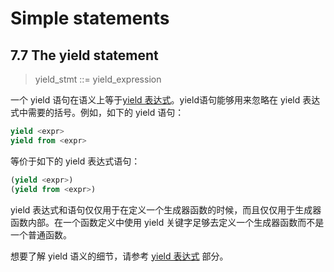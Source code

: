 Simple statements
=================

## 7.7 The yield statement

> yield_stmt ::= yield_expression

一个 yield 语句在语义上等于[yield 表达式](https://docs.python.org/3/reference/expressions.html#yieldexpr)。yield语句能够用来忽略在 yield 表达式中需要的括号。例如，如下的 yield 语句：

```python
yield <expr>
yield from <expr>
```

等价于如下的 yield 表达式语句：

```python
(yield <expr>)
(yield from <expr>)
```

yield 表达式和语句仅仅用于在定义一个生成器函数的时候，而且仅仅用于生成器函数内部。在一个函数定义中使用 yield 关键字足够去定义一个生成器函数而不是一个普通函数。

想要了解 yield 语义的细节，请参考 [yield 表达式](https://docs.python.org/3/reference/expressions.html#yieldexpr) 部分。
